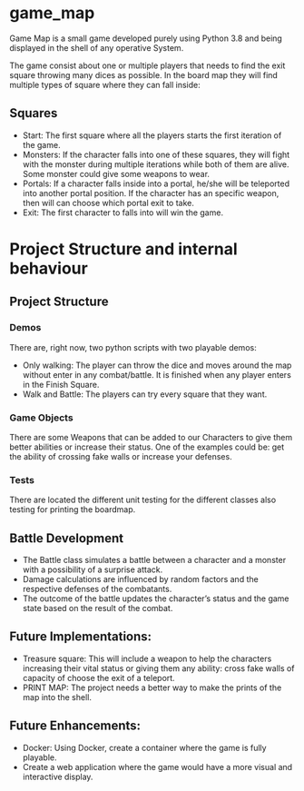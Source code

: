 # game_map

Game Map is a small game developed purely using Python 3.8 and being displayed in the shell of any operative System.

The game consist about one or multiple players that needs to find the exit square throwing many dices as possible. In the board map they will find multiple types of square where they can fall inside:

## Squares
- Start: The first square where all the players starts the first iteration of the game.
- Monsters: If the character falls into one of these squares, they will fight with the monster during multiple iterations while both of them are alive. Some monster could give some weapons to wear.
- Portals: If a character falls inside into a portal, he/she will be teleported into another portal position. If the character has an specific weapon, then will can choose which portal exit to take.
- Exit: The first character to falls into will win the game.

# Project Structure and internal behaviour

## Project Structure

### Demos
There are, right now, two python scripts with two playable demos: 
- Only walking: The player can throw the dice and moves around the map without enter in any combat/battle. It is finished when any player enters in the Finish Square.
- Walk and Battle: The players can try every square that they want. 
### Game Objects
There are some Weapons that can be added to our Characters to give them better abilities or increase their status. One of the examples could be: get the ability of crossing fake walls or increase your defenses. 
### Tests
There are located the different unit testing for the different classes also testing for printing the boardmap.
## Battle Development
- The Battle class simulates a battle between a character and a monster with a possibility of a surprise attack.
- Damage calculations are influenced by random factors and the respective defenses of the combatants.
- The outcome of the battle updates the character’s status and the game state based on the result of the combat.

## Future Implementations:
- Treasure square: This will include a weapon to help the characters increasing their vital status or giving them any ability: cross fake walls of capacity of choose the exit of a teleport.
- PRINT MAP: The project needs a better way to make the prints of the map into the shell.

## Future Enhancements:
- Docker: Using Docker, create a container where the game is fully playable.
- Create a web application where the game would have a more visual and interactive display.
